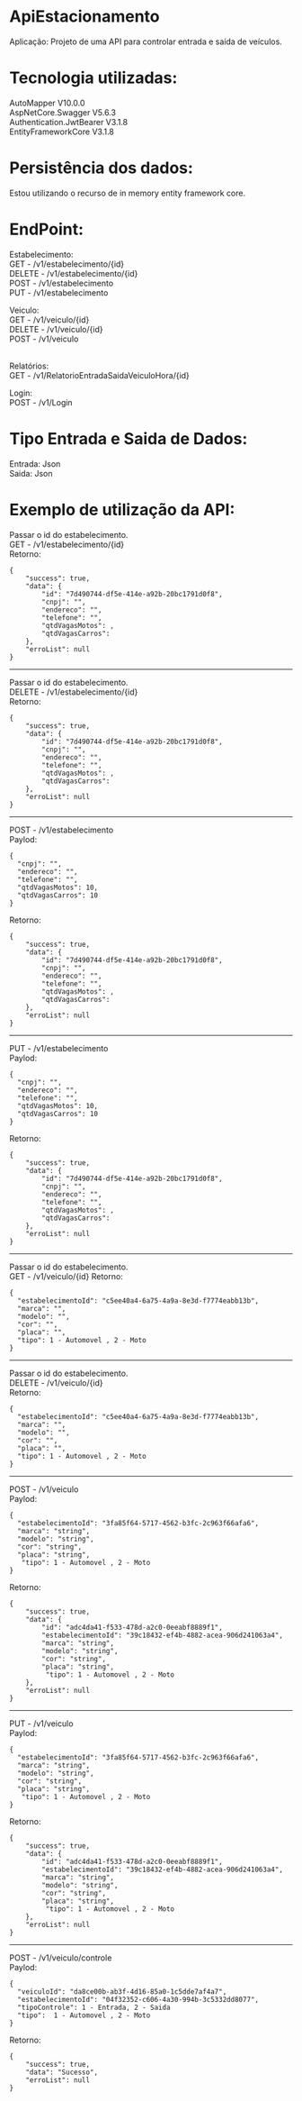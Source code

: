# ApiEstacionamento

Aplica&ccedil;&atilde;o:
Projeto de uma API para controlar entrada e sa&iacute;da de ve&iacute;culos.

# Tecnologia utilizadas:<br> 
AutoMapper V10.0.0 <br> 
AspNetCore.Swagger V5.6.3 <br> 
Authentication.JwtBearer V3.1.8 <br> 
EntityFrameworkCore V3.1.8

# Persistência dos dados:<br>
Estou utilizando o recurso de in memory entity framework core.

# EndPoint:
Estabelecimento: <br> 
GET - /v1/estabelecimento/{id}<br> 
DELETE - /v1/estabelecimento/{id}<br> 
POST - /v1/estabelecimento<br> 
PUT - /v1/estabelecimento<br> 

Veiculo: <br> 
GET - /v1/veiculo/{id}<br> 
DELETE - /v1/veiculo/{id}<br> 
POST - /v1/veiculo<br> <br> 


Relat&oacute;rios:<br> 
GET - /v1/RelatorioEntradaSaidaVeiculoHora/{id}<br>  

Login:<br> 
POST - /v1/Login<br> 

# Tipo Entrada e Saida de Dados:
Entrada: Json<br> 
Saida: Json <br> 


# Exemplo de utilização da API:
Passar o id do estabelecimento.<br> 
GET - /v1/estabelecimento/{id}<br> 
Retorno:<br> 

```      
{
    "success": true,
    "data": {
        "id": "7d490744-df5e-414e-a92b-20bc1791d0f8",
        "cnpj": "",
        "endereco": "",
        "telefone": "",
        "qtdVagasMotos": ,
        "qtdVagasCarros": 
    },
    "erroList": null
}
```
___________________________________________________________________________________________________________
Passar o id do estabelecimento.<br> 
DELETE - /v1/estabelecimento/{id}<br> 
Retorno:<br> 
```
{
    "success": true,
    "data": {
        "id": "7d490744-df5e-414e-a92b-20bc1791d0f8",
        "cnpj": "",
        "endereco": "",
        "telefone": "",
        "qtdVagasMotos": ,
        "qtdVagasCarros": 
    },
    "erroList": null
}
```
___________________________________________________________________________________________________________
POST - /v1/estabelecimento<br> 
Paylod:<br> 
```
{
  "cnpj": "",
  "endereco": "",
  "telefone": "",
  "qtdVagasMotos": 10,
  "qtdVagasCarros": 10
}
```
Retorno:<br> 
```
{
    "success": true,
    "data": {
        "id": "7d490744-df5e-414e-a92b-20bc1791d0f8",
        "cnpj": "",
        "endereco": "",
        "telefone": "",
        "qtdVagasMotos": ,
        "qtdVagasCarros": 
    },
    "erroList": null
}
```
___________________________________________________________________________________________________________
PUT - /v1/estabelecimento<br> 
Paylod:<br> 
```
{
  "cnpj": "",
  "endereco": "",
  "telefone": "",
  "qtdVagasMotos": 10,
  "qtdVagasCarros": 10
}
```
Retorno:<br> 
```
{
    "success": true,
    "data": {
        "id": "7d490744-df5e-414e-a92b-20bc1791d0f8",
        "cnpj": "",
        "endereco": "",
        "telefone": "",
        "qtdVagasMotos": ,
        "qtdVagasCarros": 
    },
    "erroList": null
}
```
___________________________________________________________________________________________________________
Passar o id do estabelecimento.<br> 
GET - /v1/veiculo/{id}
Retorno:<br> 
```
{
  "estabelecimentoId": "c5ee40a4-6a75-4a9a-8e3d-f7774eabb13b",
  "marca": "",
  "modelo": "",
  "cor": "",
  "placa": "",
  "tipo": 1 - Automovel , 2 - Moto
}
```
___________________________________________________________________________________________________________
Passar o id do estabelecimento.<br> 
DELETE - /v1/veiculo/{id}<br>
Retorno:<br> 
```
{
  "estabelecimentoId": "c5ee40a4-6a75-4a9a-8e3d-f7774eabb13b",
  "marca": "",
  "modelo": "",
  "cor": "",
  "placa": "",
  "tipo": 1 - Automovel , 2 - Moto
}
```
___________________________________________________________________________________________________________
POST - /v1/veiculo<br>
Paylod:<br>
```
{
  "estabelecimentoId": "3fa85f64-5717-4562-b3fc-2c963f66afa6",
  "marca": "string",
  "modelo": "string",
  "cor": "string",
  "placa": "string",
   "tipo": 1 - Automovel , 2 - Moto
}
```
Retorno:<br>
```
{
    "success": true,
    "data": {
        "id": "adc4da41-f533-478d-a2c0-0eeabf8889f1",
        "estabelecimentoId": "39c18432-ef4b-4882-acea-906d241063a4",
        "marca": "string",
        "modelo": "string",
        "cor": "string",
        "placa": "string",
         "tipo": 1 - Automovel , 2 - Moto
    },
    "erroList": null
}
```
___________________________________________________________________________________________________________
PUT - /v1/veiculo<br>
Paylod:<br>
```
{
  "estabelecimentoId": "3fa85f64-5717-4562-b3fc-2c963f66afa6",
  "marca": "string",
  "modelo": "string",
  "cor": "string",
  "placa": "string",
   "tipo": 1 - Automovel , 2 - Moto
}
```
Retorno:<br>
```
{
    "success": true,
    "data": {
        "id": "adc4da41-f533-478d-a2c0-0eeabf8889f1",
        "estabelecimentoId": "39c18432-ef4b-4882-acea-906d241063a4",
        "marca": "string",
        "modelo": "string",
        "cor": "string",
        "placa": "string",
         "tipo": 1 - Automovel , 2 - Moto
    },
    "erroList": null
}
```
___________________________________________________________________________________________________________
POST - /v1/veiculo/controle<br>
Paylod:<br>
```
{
  "veiculoId": "da8ce00b-ab3f-4d16-85a0-1c5dde7af4a7",
  "estabelecimentoId": "04f32352-c606-4a30-994b-3c5332dd8077",
  "tipoControle": 1 - Entrada, 2 - Saida
  "tipo":  1 - Automovel , 2 - Moto
}
```
Retorno:<br>
```
{
    "success": true,
    "data": "Sucesso",
    "erroList": null
}
```

